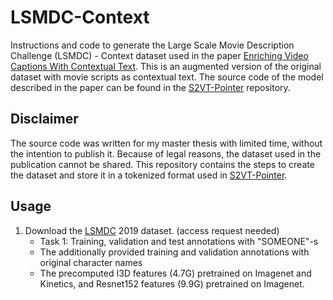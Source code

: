 # LSMDC-Context

Instructions and code to generate the Large Scale Movie Description Challenge (LSMDC) - Context dataset used in the paper
[Enriching Video Captions With Contextual Text](https://arxiv.org/abs/2007.14682). This is an augmented version of the original 
dataset with movie scripts as contextual text. The source code of the model described in the paper can be found in the 
[S2VT-Pointer](https://github.com/primle/S2VT-Pointer) repository.

## Disclaimer
The source code was written for my master thesis with limited time, without the intention to publish it. Because of legal
reasons, the dataset used in the publication cannot be shared. This repository contains the steps to create the dataset
and store it in a tokenized format used in [S2VT-Pointer](https://github.com/primle/S2VT-Pointer).

## Usage
1) Download the [LSMDC](https://sites.google.com/site/describingmovies/download) 2019 dataset. (access request needed)
   * Task 1: Training, validation and test annotations with "SOMEONE"-s
   * The additionally provided training and validation annotations with original character names
   * The precomputed I3D features (4.7G) pretrained on Imagenet and Kinetics, and Resnet152 features (9.9G) pretrained on Imagenet. 
   ```bash
   
   ```